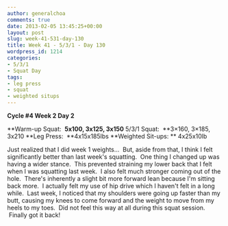 ```yaml
---
author: generalchoa
comments: true
date: 2013-02-05 13:45:25+00:00
layout: post
slug: week-41-531-day-130
title: Week 41 - 5/3/1 - Day 130
wordpress_id: 1214
categories:
- 5/3/1
- Squat Day
tags:
- leg press
- squat
- weighted situps
---
```


**Cycle #4
Week 2 Day 2**

**Warm-up Squat:  **5x100, 3x125, 3x150**
5/3/1 Squat:  **3×160, 3×185, 3x210
**Leg Press:  **4x15x185lbs
**Weighted Sit-ups: ** 4x25x10lb

Just realized that I did week 1 weights...  But, aside from that, I think I felt significantly better than last week's squatting.  One thing I changed up was having a wider stance.  This prevented straining my lower back that I felt when I was squatting last week.  I also felt much stronger coming out of the hole.  There's inherently a slight bit more forward lean because I'm sitting back more.  I actually felt my use of hip drive which I haven't felt in a long while.  Last week, I noticed that my shoulders were going up faster than my butt, causing my knees to come forward and the weight to move from my heels to my toes.  Did not feel this way at all during this squat session.  Finally got it back!
